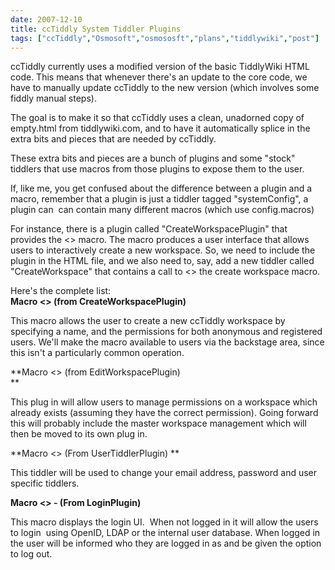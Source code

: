 ```yaml
---
date: 2007-12-10
title: ccTiddly System Tiddler Plugins
tags: ["ccTiddly","Osmosoft","osmososft","plans","tiddlywiki","post"]
---
```

ccTiddly currently uses a modified version of the basic TiddlyWiki HTML code. This means that whenever there's an update to the core code, we have to manually update ccTiddly to the new version (which involves some fiddly manual steps).  
  
The goal is to make it so that ccTiddly uses a clean, unadorned copy of empty.html from tiddlywiki.com, and to have it automatically splice in the extra bits and pieces that are needed by ccTiddly.  
  
These extra bits and pieces are a bunch of plugins and some "stock" tiddlers that use macros from those plugins to expose them to the user.  
  
If, like me, you get confused about the difference between a plugin and a macro, remember that a plugin is just a tiddler tagged "systemConfig", a plugin can  can contain many different macros (which use config.macros)  
  
For instance, there is a plugin called "CreateWorkspacePlugin" that provides the <<ccCreateWorkspace>> macro. The macro produces a user interface that allows users to interactively create a new workspace. So, we need to include the plugin in the HTML file, and we also need to, say, add a new tiddler called "CreateWorkspace" that contains a call to <<ccCreateWorkspace>> the create workspace macro.  
  
Here's the complete list:  
**Macro <<ccCreateWorkspace>> (from CreateWorkspacePlugin)**  
  
This macro allows the user to create a new ccTiddly workspace by specifying a name, and the permissions for both anonymous and registered users. We'll make the macro available to users via the backstage area, since this isn't a particularly common operation.  
  
**Macro <<ccEditWorkspace>> (from EditWorkspacePlugin)  
**  
  
This plug in will allow users to manage permissions on a workspace which already exists (assuming they have the correct permission). Going forward this will probably include the master workspace management which will then be moved to its own plug in.  
  
**Macro <<ccUserTiddler>> (From UserTiddlerPlugin) **  
  
This tiddler will be used to change your email address, password and user specific tiddlers.  
  
**Macro <<ccLogin>> - (From LoginPlugin)**  
  
This macro displays the login UI.  When not logged in it will allow the users to login  using OpenID, LDAP or the internal user database. When logged in the user will be informed who they are logged in as and be given the option to log out.

        